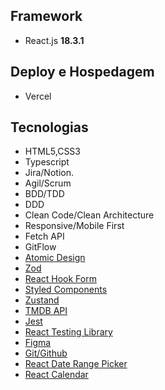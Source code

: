 ## Framework

-  React.js **18.3.1**

## Deploy e Hospedagem

-  Vercel

## Tecnologias

-  HTML5,CSS3
-  Typescript
-  Jira/Notion.
-  Agil/Scrum
-  BDD/TDD
-  DDD
-  Clean Code/Clean Architecture
-  Responsive/Mobile First
-  Fetch API
-  GitFlow
-  [Atomic Design](https://atomicdesign.bradfrost.com/chapter-2/)
-  [Zod](https://zod.dev/)
-  [React Hook Form](https://react-hook-form.com/)
-  [Styled Components](https://styled-components.com/)
-  [Zustand](https://zustand-demo.pmnd.rs/)
-  [TMDB API](https://developer.themoviedb.org/reference/genre-movie-list)
-  [Jest](https://jestjs.io/pt-BR/)
-  [React Testing Library](https://testing-library.com/)
-  [Figma](https://figma.com/)
-  [Git/Github](https://github.com/matheusgrodrigues/rater-app)
-  [React Date Range Picker](https://projects.wojtekmaj.pl/react-daterange-picker/)
-  [React Calendar](https://projects.wojtekmaj.pl/react-calendar/)
